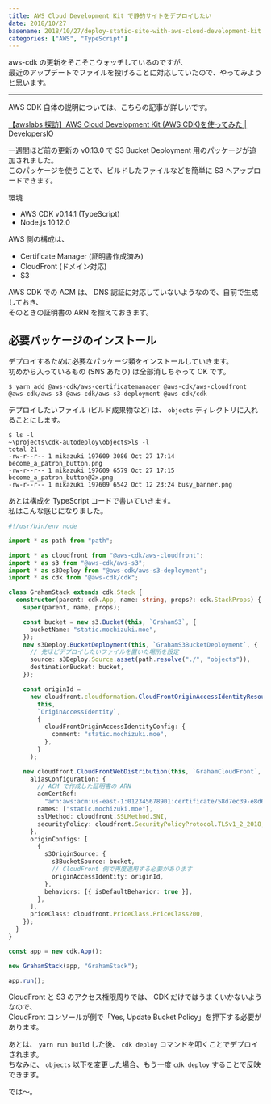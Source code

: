 ```yaml
---
title: AWS Cloud Development Kit で静的サイトをデプロイしたい
date: 2018/10/27
basename: 2018/10/27/deploy-static-site-with-aws-cloud-development-kit
categories: ["AWS", "TypeScript"]
---
```


aws\-cdk の更新をそこそこウォッチしているのですが、  
最近のアップデートでファイルを投げることに対応していたので、やってみようと思います。

---

AWS CDK 自体の説明については、こちらの記事が詳しいです。

[【awslabs 探訪】AWS Cloud Development Kit (AWS CDK)を使ってみた | DevelopersIO](https://dev.classmethod.jp/cloud/aws-cdk-getting-started/)

一週間ほど前の更新の v0.13.0 で S3 Bucket Deployment 用のパッケージが追加されました。  
このパッケージを使うことで、ビルドしたファイルなどを簡単に S3 へアップロードできます。

環境

- AWS CDK v0.14.1 (TypeScript)
- Node.js 10.12.0

AWS 側の構成は、

- Certificate Manager (証明書作成済み)
- CloudFront (ドメイン対応)
- S3

AWS CDK での ACM は、 DNS 認証に対応していないようなので、自前で生成しておき、  
そのときの証明書の ARN を控えておきます。

## 必要パッケージのインストール

デプロイするために必要なパッケージ類をインストールしていきます。  
初めから入っているもの (SNS あたり) は全部消しちゃって OK です。

```
$ yarn add @aws-cdk/aws-certificatemanager @aws-cdk/aws-cloudfront @aws-cdk/aws-s3 @aws-cdk/aws-s3-deployment @aws-cdk/cdk
```

デプロイしたいファイル (ビルド成果物など) は、 `objects` ディレクトリに入れることにします。

```
$ ls -l
~\projects\cdk-autodeploy\objects>ls -l
total 21
-rw-r--r-- 1 mikazuki 197609 3086 Oct 27 17:14 become_a_patron_button.png
-rw-r--r-- 1 mikazuki 197609 6579 Oct 27 17:15 become_a_patron_button@2x.png
-rw-r--r-- 1 mikazuki 197609 6542 Oct 12 23:24 busy_banner.png
```

あとは構成を TypeScript コードで書いていきます。  
私はこんな感じになりました。

```typescript
#!/usr/bin/env node

import * as path from "path";

import * as cloudfront from "@aws-cdk/aws-cloudfront";
import * as s3 from "@aws-cdk/aws-s3";
import * as s3Deploy from "@aws-cdk/aws-s3-deployment";
import * as cdk from "@aws-cdk/cdk";

class GrahamStack extends cdk.Stack {
  constructor(parent: cdk.App, name: string, props?: cdk.StackProps) {
    super(parent, name, props);

    const bucket = new s3.Bucket(this, `GrahamS3`, {
      bucketName: "static.mochizuki.moe",
    });
    new s3Deploy.BucketDeployment(this, `GrahamS3BucketDeployment`, {
      // 先ほどデプロイしたいファイルを置いた場所を設定
      source: s3Deploy.Source.asset(path.resolve("./", "objects")),
      destinationBucket: bucket,
    });

    const originId =
      new cloudfront.cloudformation.CloudFrontOriginAccessIdentityResource(
        this,
        `OriginAccessIdentity`,
        {
          cloudFrontOriginAccessIdentityConfig: {
            comment: "static.mochizuki.moe",
          },
        }
      );

    new cloudfront.CloudFrontWebDistribution(this, `GrahamCloudFront`, {
      aliasConfiguration: {
        // ACM で作成した証明書の ARN
        acmCertRef:
          "arn:aws:acm:us-east-1:012345678901:certificate/58d7ec39-e8d6-40c6-8697-5f6733be0b5b",
        names: ["static.mochizuki.moe"],
        sslMethod: cloudfront.SSLMethod.SNI,
        securityPolicy: cloudfront.SecurityPolicyProtocol.TLSv1_2_2018,
      },
      originConfigs: [
        {
          s3OriginSource: {
            s3BucketSource: bucket,
            // CloudFront 側で再度適用する必要があります
            originAccessIdentity: originId,
          },
          behaviors: [{ isDefaultBehavior: true }],
        },
      ],
      priceClass: cloudfront.PriceClass.PriceClass200,
    });
  }
}

const app = new cdk.App();

new GrahamStack(app, "GrahamStack");

app.run();
```

CloudFront と S3 のアクセス権限周りでは、 CDK だけではうまくいかないようなので、  
CloudFront コンソールが側で「Yes, Update Bucket Policy」を押下する必要があります。

あとは、 `yarn run build` した後、 `cdk deploy` コマンドを叩くことでデプロイされます。  
ちなみに、 `objects` 以下を変更した場合、もう一度 `cdk deploy` することで反映できます。

では～。
